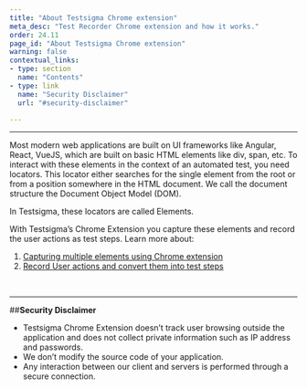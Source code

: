```yaml
---
title: "About Testsigma Chrome extension"
meta_desc: "Test Recorder Chrome extension and how it works."
order: 24.11
page_id: "About Testsigma Chrome extension"
warning: false
contextual_links:
- type: section
  name: "Contents"
- type: link
  name: "Security Disclaimer"
  url: "#security-disclaimer"

---
```


---

Most modern web applications are built on UI frameworks like Angular, React, VueJS, which are built on basic HTML elements like div, span, etc. To interact with these elements in the context of an automated test, you need locators. This locator either searches for the single element from the root or from a position somewhere in the HTML document. We call the document structure the Document Object Model (DOM).

In Testsigma, these locators are called Elements.

With Testsigma’s Chrome Extension you capture these elements and record the user actions as test steps. Learn more about:

1. [Capturing multiple elements using Chrome extension](https://testsigma.com/docs/elements/web-apps/record-multiple-elements/)
2. [Record User actions and convert them into test steps](https://testsigma.com/tutorials/test-cases/web-apps/build-tests-using-recorder/)

<br>

---
##**Security Disclaimer**

* Testsigma Chrome Extension doesn’t  track user browsing outside the application and does not collect private information such as IP address and passwords.
* We don’t modify the source code of your application.
* Any interaction between our client and servers is performed through a secure connection.



